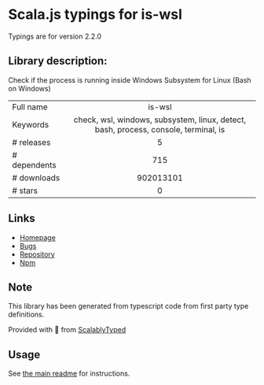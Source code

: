 
# Scala.js typings for is-wsl

Typings are for version 2.2.0

## Library description:
Check if the process is running inside Windows Subsystem for Linux (Bash on Windows)

|                    |                 |
| ------------------ | :-------------: |
| Full name          | is-wsl |
| Keywords           | check, wsl, windows, subsystem, linux, detect, bash, process, console, terminal, is |
| # releases         | 5 |
| # dependents       | 715 |
| # downloads        | 902013101 |
| # stars            | 0 |

## Links
- [Homepage](https://github.com/sindresorhus/is-wsl#readme)
- [Bugs](https://github.com/sindresorhus/is-wsl/issues)
- [Repository](https://github.com/sindresorhus/is-wsl)
- [Npm](https://www.npmjs.com/package/is-wsl)
    


## Note
This library has been generated from typescript code from first party type definitions.

Provided with :purple_heart: from [ScalablyTyped](https://github.com/oyvindberg/ScalablyTyped)

## Usage
See [the main readme](../../readme.md) for instructions.


